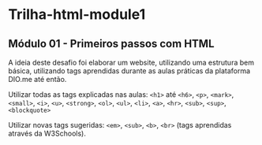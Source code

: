 # Trilha-html-module1
## Módulo 01 - Primeiros passos com HTML

A ideia deste desafio foi elaborar um website, utilizando uma estrutura bem básica, utilizando tags aprendidas durante as aulas práticas da plataforma DIO.me até então. 

Utilizar todas as tags explicadas nas aulas: `<h1>` até `<h6>`, `<p>`, `<mark>`, `<small>`, `<i>`, `<u>`, `<strong>`, `<ol>`, `<ul>`, `<li>`, `<a>`, `<hr>`, `<sub>`, `<sup>`, `<blockquote>`

Utilizar novas tags sugeridas: `<em>`, `<sub>`, `<b>`, `<br>` (tags aprendidas através da W3Schools).
